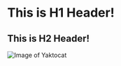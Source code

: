 # This is H1 Header!
## This is H2 Header!
![Image of Yaktocat](https://octodex.github.com/images/yaktocat.png)
